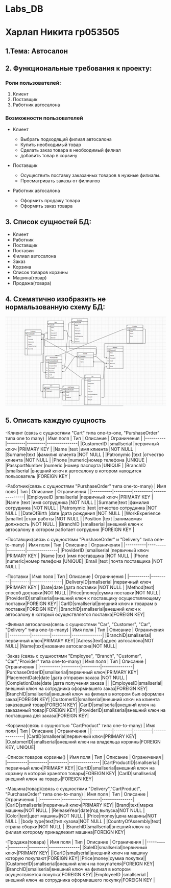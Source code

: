 # Labs_DB
# Харлап Никита гр053505 
## 1.Тема: Автосалон
## 2. Функциональные требования к проекту:
### Роли пользователей:
1. Клиент
2. Поставщик
3. Работник автосалона
### Возможности пользователей
- Клиент
  + Выбрать подходящий филиал автосалона
  + Купить необходимый товар
  + Сделать заказ товара в необходимый филиал
  + добавить товар в корзину
  
- Поставщик
  + Осуществить поставку заказанных товаров в нужные филиалы.
  + Просматривать заказы от филиалов
  
- Работник  автосалона
  + Оформить продажу товара
  + Оформить заказ товара
  
## 3. Список сущностей БД: 
- Клиент
- Работник
- Поставщик
- Поставки
- Филиал автосалона
- Заказ
- Корзина
- Список товаров корзины
- Машина(товар)
- Продажа(товара)

## 4. Схематично изобразить не нормальзованную схему БД:
![image](https://github.com/nikita122002/Labs_DB/blob/main/lab2.png)
## 5. Описать каждую сущность
-Клиент (связь с сущностями "Cart" типа one-to-one, "PurshaseOrder" типа one to many)
| Имя поля | Тип    | Описание  | Ограничения   |
|----------|---------|---------|---------------|
|CustomerID |smallserial |первичный ключ |PRIMARY KEY |
|Name |text |имя клиента |NOT NULL |
|Surname|text |фамилия клиента |NOT NULL |
|Patronymic |text |отчество клиента |NOT NULL |
|Phone |numeric|номер телефона |UNIQUE |
|PassportNumber |numeric |номер паспорта |UNIQUE |
|BranchID |smallserial |внешний ключ к автосалону в котором находится пользователь |FOREIGN KEY |

-Работник(связь с сущностями "PurshaseOrder" типа one-to-many)
| Имя поля | Тип    | Описание  | Ограничения   |
|----------|---------|---------|---------------|
|EmployeeID |smallserial |первичный ключ |PRIMARY KEY |
|Name |text |имя сотрудника |NOT NULL |
|Surname|text |фамилия сотрудника |NOT NULL |
|Patronymic |text |отчество сотрудника |NOT NULL |
|DateOfBirth |date |дата рождения |NOT NULL  |
|WorkExperience |smallint |стаж работы |NOT NULL |
|Position |text |занимаемая должность |NOT NULL |
|BranchID |smallserial |внешний ключ к автосалону в котором работает сотрудник |FOREIGN KEY |

-Поставщик(связь с сущностями "PurshaseOrder" и "Delivery" типа one-to-many)
| Имя поля | Тип    | Описание  | Ограничения   |
|----------|---------|---------|---------------|
|ProviderID |smallserial |первичный ключ |PRIMARY KEY |
|Name |text |имя поставщика |NOT NULL |
|Phone |numeric|номер телефона |UNIQUE|
|Email |text |почта поставщика |NOT NULL | 
 
-Поставки
| Имя поля | Тип    | Описание  | Ограничения   |
|----------|---------|---------|---------------|
|DeliveryID|smallserial |первичный ключ |PRIMARY KEY |
|Date|date |дата поставки |NOT NULL  |
|Method|text|способ доставки|NOT NULL|
|Price|money|сумма поставки|NOT NULL|
|ProviderID|smallserial|внешний ключ к поставщику осуществляющему поставки|FOREIGN KEY|
|CarID|smallserial|внешний ключ к товарам в поставке|FOREIGN KEY|
|BranchID|smallserial|внешний ключ к автосалону в который осуществляется поставка|FOREIGN KEY|

-Филиал автосалона(связь с сущностями "Car", "Customer", "Car", "Delivery" типа one-to-many)
| Имя поля | Тип    | Описание  | Ограничения   |
|----------|---------|---------|---------------|
|BranchID|smallserial|первичный ключ|PRIMARY KEY|
|Adress|text|адрес автосалона|NOT NULL|
|Name|text|название автосалона|NOT NULL|

-Заказ (связь с сущностями "Employee", "Branch", "Customer", "Car","Provider" типа one-to-many)
| Имя поля | Тип    | Описание  | Ограничения   |
|----------|---------|---------|---------------|
|PurchaseOrderID|smallserial|первичный ключ|PRIMARY KEY|
|PlacementDate|date |дата отправки заказа |NOT NULL  |
|CompletionDate|date |дата получения заказа |  |
|EmployeeID|smallserial|внешний ключ на сотрудника оформившего заказ|FOREIGN KEY|
|BranchID|smallserial|внешний ключ на филиал в котором был оформлен заказ|FOREIGN KEY|
|CustomerID|smallserial|внешний ключ на клиента заказавший товар|FOREIGN KEY|
|CarID|smallserial|внешний ключ на заказанный товар|FOREIGN KEY|
|ProviderID|smallserial|внешний ключ на поставщика для заказа|FOREIGN KEY|

-Корзина(связь с сущностью "CartProduct" типа one-to-many)
| Имя поля | Тип    | Описание  | Ограничения   |
|----------|---------|---------|---------------|
|CartID|smallserial|первичный ключ|PRIMARY KEY|
|CustomerID|smallserial|внешний ключ на владельца корзины|FOREIGN KEY, UNIQUE|

-Список товаров корзины()
| Имя поля | Тип    | Описание  | Ограничения   |
|----------|---------|---------|---------------|
|CartProductID|smallserial|первичный ключ|PRIMARY KEY|
|CartID|smallserial|внешний ключ на корзину в которой хранятся товары|FOREIGN KEY|
|CarID|smallserial|внешний ключ на товары|FOREIGN KEY|

-Машина(товар)(связь с сущностями "Delivery","CartProduct", "PurchaseOrder" типа one-to-many)
| Имя поля | Тип    | Описание  | Ограничения   |
|----------|---------|---------|---------------|
|CarID|smallserial|первичный ключ|PRIMARY KEY|
|Brand|text|марка машины|NOT NULL |
|ReleaseYear|date|год выпуска|NOT NULL |
|Color|text|цвет машины|NOT NULL |
|Price|money|цена машины|NOT NULL |
|body type|text|тип кузова|NOT NULL |
|CountryOfAssembly|text|страна сборки|NOT NULL |
|BranchID|smallserial|внешний ключ на филиал которому принадлежит машина|FOREIGN KEY|

-Продажа(товара)
| Имя поля | Тип    | Описание  | Ограничения   |
|----------|---------|---------|---------------|
|SaleID|smallserial|первичный ключ|PRIMARY KEY|
||CarID|smallserial|внешний ключ на машину которую покупают|FOREIGN KEY|
|Price|money|сумма покупки||
|CustomerID|smallserial|внешний ключ на покупателя|FOREIGN KEY|
|BranchID|smallserial|внешний ключ на филиал в котором осуществляется покупка|FOREIGN KEY|
|EmployeeID |smallserial |внешний ключ на сотрудника оформившего покупку|FOREIGN KEY |
